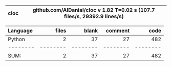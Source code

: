 cloc|github.com/AlDanial/cloc v 1.82  T=0.02 s (107.7 files/s, 29392.9 lines/s)
--- | ---

Language|files|blank|comment|code
:-------|-------:|-------:|-------:|-------:
Python|2|37|27|482
--------|--------|--------|--------|--------
SUM:|2|37|27|482

